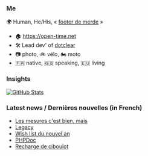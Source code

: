 ### Me

🌍 Human, He/His, « [footer de merde](https://open-time.net/post/2013/07/17/La-veritable-histoire-du-Footer-de-merde-) » 
* 🏠 https://open-time.net 
* 🛠️ Lead dev' of [dotclear](https://git.dotclear.org/dev/dotclear)
* 📷 photo, 🚲 vélo, 🏍️ moto 
* 🇫🇷 native, 🇬🇧 speaking, 🇪🇺 living

### Insights

[![GitHub Stats](https://github-readme-stats-sigma-five.vercel.app/api?username=franck-paul)](https://github.com/franck-paul)

### Latest news / Dernières nouvelles (in French)

<!-- BLOG-POST-LIST:START -->
- [Les mesures c&#39;est bien, mais](https://open-time.net/post/2025/01/03/Les-mesures-c-est-bien-mais)
- [Legacy](https://open-time.net/post/2025/01/02/Legacy)
- [Wish list du nouvel an](https://open-time.net/post/2025/01/01/Wish-list-du-nouvel-an)
- [PHPDoc](https://open-time.net/post/2024/12/31/PHPDoc)
- [Recharge de ciboulot](https://open-time.net/post/2024/12/30/Recharge-de-ciboulot)
<!-- BLOG-POST-LIST:END -->
